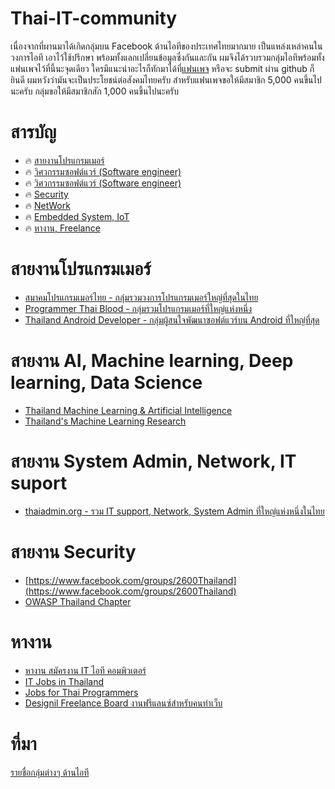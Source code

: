 # Thai-IT-community

เนื่องจากที่ผานมาได้เกิดกลุ่มบน Facebook ด้านไอทีของประเทศไทยมากมาย เป็นแหล่งเหล่าคนในวงการไอที เอาไว้ใช้ปรึกษา พร้อมทั้งแลกเปลี่ยนข้อมูลซึ่งกันและกัน ผมจึงได้รวบรวมกลุ่มไอทีพร้อมทั้งแฟนเพจไว้ที่นี้นะจุดเดียว ใครมีแนะนำอะไรก็ทักมาได้ที่[แฟนเพจ](https://www.facebook.com/programmerthai/) หรือจะ submit ผ่าน github ก็ยินดี ผมหวังว่ามันจะเป็นประโยชน์ต่อสังคมไทยครับ สำหรับแฟนเพจขอให้มีสมาชิก 5,000 คนขึ้นไปนะครับ กลุ่มขอให้มีสมาชิกสัก 1,000 คนขึ้นไปนะครับ


# สารบัญ
 
* :fire: [สายงานโปรแกรมเมอร์](#เรียนออนไลน์ของภาครัฐ)
* :fire: [วิศวกรรมซอฟต์แวร์ (Software engineer)](#เรียนออนไลน์ของภาครัฐ)
* :fire: [วิศวกรรมซอฟต์แวร์ (Software engineer)](#เรียนออนไลน์ของภาครัฐ)
* :fire: [Security](#เรียนออนไลน์ของภาครัฐ)
* :fire: [NetWork](#เรียนออนไลน์ของภาครัฐ)
* :fire: [Embedded System, IoT](#เรียนออนไลน์ของภาครัฐ)
* :fire: [หางาน, Freelance](#เรียนออนไลน์ของภาครัฐ)


# สายงานโปรแกรมเมอร์
* [สมาคมโปรแกรมเมอร์ไทย - กลุ่มรวมวงการโปรแกรมเมอร์ใหญ่ที่สุดในไทย](https://www.facebook.com/groups/ThaiPGAssociateSociety/)
* [Programmer Thai Blood - กลุ่มรวมโปรแกรมเมอร์ที่ใหญ่แห่งหนึ่ง](https://www.facebook.com/groups/programmerthai/)
* [Thailand Android Developer - กลุ่มผู้สนใจพัฒนาซอฟต์แวร์บน Android ที่ใหญ่ที่สุด](https://www.facebook.com/groups/thaidroiddev/)

# สายงาน AI, Machine learning, Deep learning, Data Science
* [Thailand Machine Learning & Artificial Intelligence](https://www.facebook.com/groups/941490879222335)
* [Thailand's Machine Learning Research](https://www.facebook.com/groups/164204783609455/)

# สายงาน System Admin, Network, IT suport
* [thaiadmin.org - รวม IT support, Network, System Admin ที่ใหญ่แห่งหนึ่งในไทย](https://www.facebook.com/groups/thaiadmin/)

# สายงาน Security
* [https://www.facebook.com/groups/2600Thailand](https://www.facebook.com/groups/2600Thailand)
* [OWASP Thailand Chapter](https://www.facebook.com/groups/owaspthailand)
 

# หางาน

* [หางาน สมัครงาน IT ไอที คอมพิวเตอร์](https://www.facebook.com/groups/238251843552486/)
* [IT Jobs in Thailand](https://www.facebook.com/groups/ITOutsourceThailand/)
* [Jobs for Thai Programmers](https://www.facebook.com/groups/647718825333067/)
* [Designil Freelance Board งานฟรีแลนซ์สำหรับคนทำเว็บ](https://www.facebook.com/groups/designil.freelance/)

# ที่มา
[รายชื่อกลุ่มต่างๆ ด้านไอที](https://www.algorithmtut.com/รายชื่อกลุ่มบน-facebook-ไอทีไทย/)
